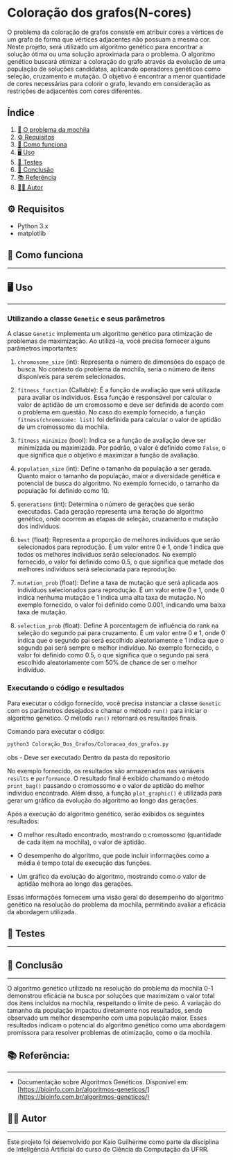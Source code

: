 # Coloração dos grafos(N-cores)

O problema da coloração de grafos consiste em atribuir cores a vértices de um grafo de forma que vértices adjacentes não possuam a mesma cor. 
Neste projeto, será utilizado um algoritmo genético para encontrar a solução ótima ou uma solução aproximada para o problema. 
O algoritmo genético buscará otimizar a coloração do grafo através da evolução de uma população de soluções candidatas, aplicando operadores genéticos como seleção, cruzamento e mutação. 
O objetivo é encontrar a menor quantidade de cores necessárias para colorir o grafo, levando em consideração as restrições de adjacentes com cores diferentes.

## Índice

1. [🎒 O problema da mochila](#o-problema-da-mochila)
2. [⚙️ Requisitos](#requisitos)
3. [🔄 Como funciona](#como-funciona)
4. [🖥️ Uso](#uso)
5. [🧪 Testes](#testes)
6. [📝 Conclusão](#conclusão)
7. [📚 Referência](#referência)
8. [👨‍💻 Autor](#autor)

## ⚙️ Requisitos
- Python 3.x
- matplotlib


## 🔄 Como funciona

---

## 🖥️ Uso

---
### Utilizando a classe `Genetic` e seus parâmetros

A classe `Genetic` implementa um algoritmo genético para otimização de problemas de maximização. Ao utilizá-la, você precisa fornecer alguns parâmetros importantes:

1. `chromosome_size` (int): Representa o número de dimensões do espaço de busca. No contexto do problema da mochila, seria o número de itens disponíveis para serem selecionados.

2. `fitness_function` (Callable): É a função de avaliação que será utilizada para avaliar os indivíduos. Essa função é responsável por calcular o valor de aptidão de um cromossomo e deve ser definida de acordo com o problema em questão. No caso do exemplo fornecido, a função `fitness(chromosome: list)` foi definida para calcular o valor de aptidão de um cromossomo da mochila.

3. `fitness_minimize` (bool): Indica se a função de avaliação deve ser minimizada ou maximizada. Por padrão, o valor é definido como `False`, o que significa que o objetivo é maximizar a função de avaliação.

4. `population_size` (int): Define o tamanho da população a ser gerada. Quanto maior o tamanho da população, maior a diversidade genética e potencial de busca do algoritmo. No exemplo fornecido, o tamanho da população foi definido como 10.

5. `generations` (int): Determina o número de gerações que serão executadas. Cada geração representa uma iteração do algoritmo genético, onde ocorrem as etapas de seleção, cruzamento e mutação dos indivíduos.

6. `best` (float): Representa a proporção de melhores indivíduos que serão selecionados para reprodução. É um valor entre 0 e 1, onde 1 indica que todos os melhores indivíduos serão selecionados. No exemplo fornecido, o valor foi definido como 0.5, o que significa que metade dos melhores indivíduos será selecionada para reprodução.

7. `mutation_prob` (float): Define a taxa de mutação que será aplicada aos indivíduos selecionados para reprodução. É um valor entre 0 e 1, onde 0 indica nenhuma mutação e 1 indica uma alta taxa de mutação. No exemplo fornecido, o valor foi definido como 0.001, indicando uma baixa taxa de mutação.

8. `selection_prob` (float): Define A porcentagem de influência do rank na seleção do segundo pai para cruzamento. É um valor entre 0 e 1, onde 0 indica que o segundo pai será escolhido aleatoriamente e 1 indica que o segundo pai será sempre o melhor indivíduo. No exemplo fornecido, o valor foi definido como 0.5, o que significa que o segundo pai será escolhido aleatoriamente com 50% de chance de ser o melhor indivíduo.

### Executando o código e resultados

Para executar o código fornecido, você precisa instanciar a classe `Genetic` com os parâmetros desejados e chamar o método `run()` 
para iniciar o algoritmo genético. O método `run()` retornará os resultados finais.

Comando para executar o código:
```bash
python3 Coloração_Dos_Grafos/Coloracao_dos_grafos.py
```
obs - Deve ser executado Dentro da pasta do repositorio

No exemplo fornecido, os resultados são armazenados nas variáveis `results` e `performance`. O resultado final é exibido chamando o método `print_bag()` 
passando o cromossomo e o valor de aptidão do melhor indivíduo encontrado. Além disso, a função `plot_graphic()` é utilizada para gerar um gráfico da evolução do algoritmo ao longo das gerações.

Após a execução do algoritmo genético, serão exibidos os seguintes resultados:

- O melhor resultado encontrado, mostrando o cromossomo (quantidade de cada item na mochila), o valor de aptidão.

- O desempenho do algoritmo, que pode incluir informações como a média é tempo total de execução das funções.

- Um gráfico da evolução do algoritmo, mostrando como o valor de aptidão melhora ao longo das gerações.

Essas informações fornecem uma visão geral do desempenho do algoritmo genético na resolução do problema da mochila, permitindo avaliar a eficácia da abordagem utilizada.

## 🧪 Testes

---
## 📝 Conclusão

--- 
O algoritmo genético utilizado na resolução do problema da mochila 0-1 demonstrou eficácia na busca por soluções que maximizam o valor total dos itens incluídos na mochila, 
respeitando o limite de peso. A variação do tamanho da população impactou diretamente nos resultados, 
sendo observado um melhor desempenho com uma população maior. 
Esses resultados indicam o potencial do algoritmo genético como uma abordagem promissora para resolver problemas de otimização, como o da mochila.
## 📚 Referência:

---
- Documentação sobre Algoritmos Genéticos. Disponível em: [https://bioinfo.com.br/algoritmos-geneticos/](https://bioinfo.com.br/algoritmos-geneticos/)

## 👨‍💻 Autor

---
Este projeto foi desenvolvido por Kaio Guilherme como parte da disciplina de Inteligência Artificial do curso de Ciência da Computação da UFRR.


